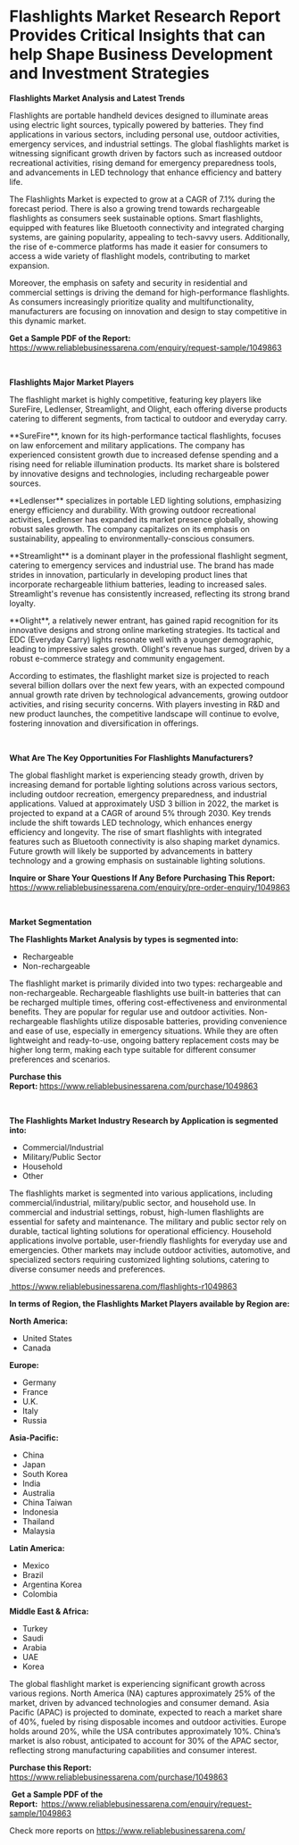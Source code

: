 <p><h1>Flashlights Market Research Report Provides Critical Insights that can help Shape Business Development and Investment Strategies</h1></p><p><strong>Flashlights Market Analysis and Latest Trends</strong></p>
<p><p>Flashlights are portable handheld devices designed to illuminate areas using electric light sources, typically powered by batteries. They find applications in various sectors, including personal use, outdoor activities, emergency services, and industrial settings. The global flashlights market is witnessing significant growth driven by factors such as increased outdoor recreational activities, rising demand for emergency preparedness tools, and advancements in LED technology that enhance efficiency and battery life.</p><p>The Flashlights Market is expected to grow at a CAGR of 7.1% during the forecast period. There is also a growing trend towards rechargeable flashlights as consumers seek sustainable options. Smart flashlights, equipped with features like Bluetooth connectivity and integrated charging systems, are gaining popularity, appealing to tech-savvy users. Additionally, the rise of e-commerce platforms has made it easier for consumers to access a wide variety of flashlight models, contributing to market expansion.</p><p>Moreover, the emphasis on safety and security in residential and commercial settings is driving the demand for high-performance flashlights. As consumers increasingly prioritize quality and multifunctionality, manufacturers are focusing on innovation and design to stay competitive in this dynamic market.</p></p>
<p><strong>Get a Sample PDF of the Report:&nbsp;</strong> <a href="https://www.reliablebusinessarena.com/enquiry/request-sample/1049863?utm_campaign=3101&utm_medium=2&utm_source=Github&utm_content=ia&utm_term=04042025&utm_id=flashlights">https://www.reliablebusinessarena.com/enquiry/request-sample/1049863</a></p>
<p>&nbsp;</p>
<p><strong>Flashlights Major Market Players</strong></p>
<p><p>The flashlight market is highly competitive, featuring key players like SureFire, Ledlenser, Streamlight, and Olight, each offering diverse products catering to different segments, from tactical to outdoor and everyday carry.</p><p>**SureFire**, known for its high-performance tactical flashlights, focuses on law enforcement and military applications. The company has experienced consistent growth due to increased defense spending and a rising need for reliable illumination products. Its market share is bolstered by innovative designs and technologies, including rechargeable power sources.</p><p>**Ledlenser** specializes in portable LED lighting solutions, emphasizing energy efficiency and durability. With growing outdoor recreational activities, Ledlenser has expanded its market presence globally, showing robust sales growth. The company capitalizes on its emphasis on sustainability, appealing to environmentally-conscious consumers.</p><p>**Streamlight** is a dominant player in the professional flashlight segment, catering to emergency services and industrial use. The brand has made strides in innovation, particularly in developing product lines that incorporate rechargeable lithium batteries, leading to increased sales. Streamlight's revenue has consistently increased, reflecting its strong brand loyalty.</p><p>**Olight**, a relatively newer entrant, has gained rapid recognition for its innovative designs and strong online marketing strategies. Its tactical and EDC (Everyday Carry) lights resonate well with a younger demographic, leading to impressive sales growth. Olight's revenue has surged, driven by a robust e-commerce strategy and community engagement.</p><p>According to estimates, the flashlight market size is projected to reach several billion dollars over the next few years, with an expected compound annual growth rate driven by technological advancements, growing outdoor activities, and rising security concerns. With players investing in R&D and new product launches, the competitive landscape will continue to evolve, fostering innovation and diversification in offerings.</p></p>
<p>&nbsp;</p>
<p><strong>What Are The Key Opportunities For Flashlights Manufacturers?</strong></p>
<p><p>The global flashlight market is experiencing steady growth, driven by increasing demand for portable lighting solutions across various sectors, including outdoor recreation, emergency preparedness, and industrial applications. Valued at approximately USD 3 billion in 2022, the market is projected to expand at a CAGR of around 5% through 2030. Key trends include the shift towards LED technology, which enhances energy efficiency and longevity. The rise of smart flashlights with integrated features such as Bluetooth connectivity is also shaping market dynamics. Future growth will likely be supported by advancements in battery technology and a growing emphasis on sustainable lighting solutions.</p></p>
<p><strong>Inquire or Share Your Questions If Any Before Purchasing This Report:</strong> <a href="https://www.reliablebusinessarena.com/enquiry/pre-order-enquiry/1049863?utm_campaign=3101&utm_medium=2&utm_source=Github&utm_content=ia&utm_term=04042025&utm_id=flashlights">https://www.reliablebusinessarena.com/enquiry/pre-order-enquiry/1049863</a></p>
<p>&nbsp;</p>
<p><strong>Market Segmentation</strong></p>
<p><strong>The Flashlights Market Analysis by types is segmented into:</strong></p>
<p><ul><li>Rechargeable</li><li>Non-rechargeable</li></ul></p>
<p><p>The flashlight market is primarily divided into two types: rechargeable and non-rechargeable. Rechargeable flashlights use built-in batteries that can be recharged multiple times, offering cost-effectiveness and environmental benefits. They are popular for regular use and outdoor activities. Non-rechargeable flashlights utilize disposable batteries, providing convenience and ease of use, especially in emergency situations. While they are often lightweight and ready-to-use, ongoing battery replacement costs may be higher long term, making each type suitable for different consumer preferences and scenarios.</p></p>
<p><strong>Purchase this Report:&nbsp;</strong><a href="https://www.reliablebusinessarena.com/purchase/1049863?utm_campaign=3101&utm_medium=2&utm_source=Github&utm_content=ia&utm_term=04042025&utm_id=flashlights">https://www.reliablebusinessarena.com/purchase/1049863</a></p>
<p>&nbsp;</p>
<p><strong>The Flashlights Market Industry Research by Application is segmented into:</strong></p>
<p><ul><li>Commercial/Industrial</li><li>Military/Public Sector</li><li>Household</li><li>Other</li></ul></p>
<p><p>The flashlights market is segmented into various applications, including commercial/industrial, military/public sector, and household use. In commercial and industrial settings, robust, high-lumen flashlights are essential for safety and maintenance. The military and public sector rely on durable, tactical lighting solutions for operational efficiency. Household applications involve portable, user-friendly flashlights for everyday use and emergencies. Other markets may include outdoor activities, automotive, and specialized sectors requiring customized lighting solutions, catering to diverse consumer needs and preferences.</p></p>
<p><a href="https://www.reliablebusinessarena.com/flashlights-r1049863?utm_campaign=3101&utm_medium=2&utm_source=Github&utm_content=ia&utm_term=04042025&utm_id=flashlights">&nbsp;https://www.reliablebusinessarena.com/flashlights-r1049863</a></p>
<p><strong>In terms of Region, the Flashlights Market Players available by Region are:</strong></p>
<p>
    <p> <strong> North America: </strong>
        <ul>
            <li>United States</li>
            <li>Canada</li>
        </ul>
        </p> 
    <p> <strong> Europe: </strong>
        <ul>
            <li>Germany</li>
            <li>France</li>
            <li>U.K.</li>
            <li>Italy</li>
            <li>Russia</li>
        </ul>
        </p> 
    <p> <strong> Asia-Pacific: </strong>
        <ul>
            <li>China</li>
            <li>Japan</li>
            <li>South Korea</li>
            <li>India</li>
            <li>Australia</li>
            <li>China Taiwan</li>
            <li>Indonesia</li>
            <li>Thailand</li>
            <li>Malaysia</li>
        </ul>
        </p> 
    <p> <strong> Latin America: </strong>
        <ul>
            <li>Mexico</li>
            <li>Brazil</li>
            <li>Argentina Korea</li>
            <li>Colombia</li>
        </ul>
        </p> 
    <p> <strong> Middle East & Africa: </strong>
        <ul>
            <li>Turkey</li>
            <li>Saudi</li>
            <li>Arabia</li>
            <li>UAE</li>
            <li>Korea</li>
        </ul>
    </p>
    </p>
<p><p>The global flashlight market is experiencing significant growth across various regions. North America (NA) captures approximately 25% of the market, driven by advanced technologies and consumer demand. Asia Pacific (APAC) is projected to dominate, expected to reach a market share of 40%, fueled by rising disposable incomes and outdoor activities. Europe holds around 20%, while the USA contributes approximately 10%. China’s market is also robust, anticipated to account for 30% of the APAC sector, reflecting strong manufacturing capabilities and consumer interest.</p></p>
<p><strong>Purchase this Report: </strong><a href="https://www.reliablebusinessarena.com/purchase/1049863?utm_campaign=3101&utm_medium=2&utm_source=Github&utm_content=ia&utm_term=04042025&utm_id=flashlights">https://www.reliablebusinessarena.com/purchase/1049863</a></p>
<p>&nbsp;<strong>Get a Sample PDF of the Report:&nbsp;&nbsp;</strong><a href="https://www.reliablebusinessarena.com/enquiry/request-sample/1049863?utm_campaign=3101&utm_medium=2&utm_source=Github&utm_content=ia&utm_term=04042025&utm_id=flashlights">https://www.reliablebusinessarena.com/enquiry/request-sample/1049863</a></p>
<p><strong></strong></p>
<p>Check more reports on <a href="https://www.reliablebusinessarena.com/?utm_campaign=3101&utm_medium=2&utm_source=Github&utm_content=ia&utm_term=04042025&utm_id=flashlights">https://www.reliablebusinessarena.com/</a></p>